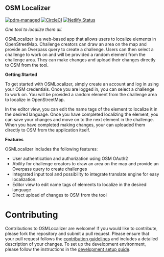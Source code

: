 ## OSM Localizer
[![pdm-managed](https://img.shields.io/badge/pdm-managed-blueviolet)](https://pdm.fming.dev)
[![CircleCI](https://dl.circleci.com/status-badge/img/gh/osgeonepal/OSMLocalizer/tree/master.svg?style=svg)](https://dl.circleci.com/status-badge/redirect/gh/osgeonepal/OSMLocalizer/tree/master)
[![Netlify Status](https://api.netlify.com/api/v1/badges/c35f420b-b996-4e61-a59a-1875ebbf2f21/deploy-status)](https://app.netlify.com/sites/osmlocalizer/deploys)

*One tool to localize them all.*

OSMLocalizer is a web-based app that allows users to localize elements in OpenStreetMap. Challenge creators can draw an area on the map and provide an Overpass query to create a challenge. Users can then select a challenge to work on and will be provided a random element from the challenge area. They can make changes and upload their changes directly to OSM from the tool.

**Getting Started**

To get started with OSMLocalizer, simply create an account and log in using your OSM credentials. Once you are logged in, you can select a challenge to work on. You will be provided a random element from the challenge area to localize in OpenStreetMap.

In the editor view, you can edit the name tags of the element to localize it in the desired language. Once you have completed localizing the element, you can save your changes and move on to the next element in the challenge. When you have completed making changes, your can uploaded them directly to OSM from the application itself.

**Features**

OSMLocalizer includes the following features:

- User authentication and authorization using OSM OAuth2
- Ability for challenge creators to draw an area on the map and provide an Overpass query to create challenges
- Integrated input tool and possibility to integrate translate engine for easy localization.
- Editor view to edit name tags of elements to localize in the desired language
- Direct upload of changes to OSM from the tool
# Contributing
Contributions to OSMLocalizer are welcome! If you would like to contribute, please fork the repository and submit a pull request. Please ensure that your pull request follows the [contribution guidelines](./docs/contributing.md) and includes a detailed description of your changes. To set up the development environment, please follow the instructions in the [development setup guide](./docs/development-setup.md).
